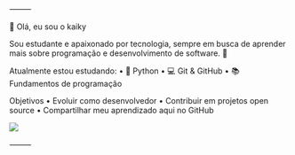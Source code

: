 
⸻

👋 Olá, eu sou o kaiky

Sou estudante e apaixonado por tecnologia, sempre em busca de aprender mais sobre programação e desenvolvimento de software. 🚀

Atualmente estou estudando:
	•	🐍 Python
	•	💻 Git & GitHub
	•	📚 Fundamentos de programação

Objetivos
	•	Evoluir como desenvolvedor
	•	Contribuir em projetos open source
	•	Compartilhar meu aprendizado aqui no GitHub

[![](<img width="70" height="70" alt="image" src="https://github.com/user-attachments/assets/2ba9fd22-d98c-4f67-8c03-0450e9f31482" />)](teodorokaiky2@gmail.com)


⸻
